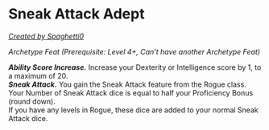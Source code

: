 # Sneak Attack Adept
[*Created by Spaghetti0*](https://bio.site/spaghetti0)  

*Archetype Feat (Prerequisite: Level 4+, Can't have another Archetype Feat)*  

***Ability Score Increase.*** Increase your Dexterity or Intelligence score by 1, to a maximum of 20.  
***Sneak Attack.*** You gain the Sneak Attack feature from the Rogue class. Your Number of Sneak Attack dice is equal to half your Proficiency Bonus (round down).  
If you have any levels in Rogue, these dice are added to your normal Sneak Attack dice.